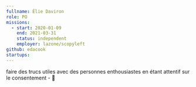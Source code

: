 ```yaml
---
fullname: Élie Daviron
role: PO
missions:
  - start: 2020-01-09
    end: 2021-03-31
    status: independent
    employer: lazone/scopyleft
github: edacook
startups:
---
```

faire des trucs utiles avec des personnes enthousiastes en étant attentif sur le consentement - 🐾

